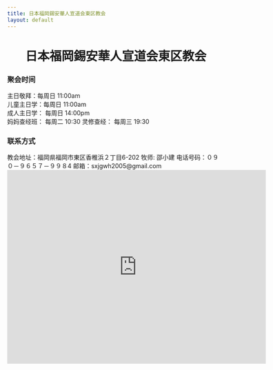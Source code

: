 ```yaml
---
title: 日本福岡錫安華人宣道会東区教会
layout: default
---
```

<center><h1>日本福岡錫安華人宣道会東区教会</h1></center>








<h3>聚会时间</h3>

主日敬拜：每周日 11:00am  
儿童主日学：每周日 11:00am  
成人主日学： 每周日 14:00pm  
妈妈查经班： 每周二 10:30 
灵修查经： 每周三 19:30  



<h3>联系方式  </h3>
教会地址：福岡県福岡市東区香椎浜２丁目6-202
牧师: 邵小建  
电话号码：０９０－９６５７－９９８4   
邮箱：sxjgwh2005@gmail.com  

<iframe src="https://www.google.com/maps/embed?pb=!1m14!1m8!1m3!1d26568.969703324103!2d130.427295!3d33.654021!3m2!1i1024!2i768!4f13.1!3m3!1m2!1s0x35418ee373ac3501%3A0x19f367026a346980!2z5pel5pys44CB44CSODEzLTAwMTYg56aP5bKh55yM56aP5bKh5biC5p2x5Yy66aaZ5qSO5rWc77yS5LiB55uu77yW4oiS77yWIO-8lu-8je-8lg!5e0!3m2!1sja!2sus!4v1578038142031!5m2!1sja!2sus" width="600" height="450" frameborder="0" style="border:0;" allowfullscreen=""></iframe>

